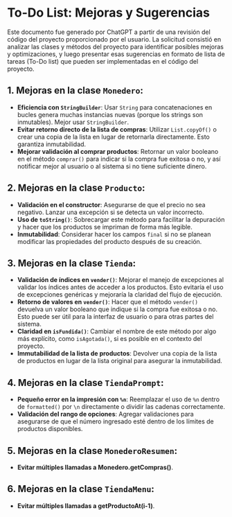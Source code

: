# To-Do List: Mejoras y Sugerencias

Este documento fue generado por ChatGPT a partir de una revisión del código del proyecto proporcionado por el usuario. La solicitud consistió en analizar las clases y métodos del proyecto para identificar posibles mejoras y optimizaciones, y luego presentar esas sugerencias en formato de lista de tareas (To-Do list) que pueden ser implementadas en el código del proyecto.


## 1. **Mejoras en la clase `Monedero`:**
   - **Eficiencia con `StringBuilder`**: Usar `String` para concatenaciones en bucles genera muchas instancias nuevas (porque los strings son inmutables). Mejor usar `StringBuilder`.
   - **Evitar retorno directo de la lista de compras**: Utilizar `List.copyOf()` o crear una copia de la lista en lugar de retornarla directamente. Esto garantiza inmutabilidad.
   - **Mejorar validación al comprar productos**: Retornar un valor booleano en el método `comprar()` para indicar si la compra fue exitosa o no, y así notificar mejor al usuario o al sistema si no tiene suficiente dinero.

## 2. **Mejoras en la clase `Producto`:**
   - **Validación en el constructor**: Asegurarse de que el precio no sea negativo. Lanzar una excepción si se detecta un valor incorrecto.
   - **Uso de `toString()`**: Sobrecargar este método para facilitar la depuración y hacer que los productos se impriman de forma más legible.
   - **Inmutabilidad**: Considerar hacer los campos `final` si no se planean modificar las propiedades del producto después de su creación.

## 3. **Mejoras en la clase `Tienda`:**
   - **Validación de índices en `vender()`**: Mejorar el manejo de excepciones al validar los índices antes de acceder a los productos. Esto evitaría el uso de excepciones genéricas y mejoraría la claridad del flujo de ejecución.
   - **Retorno de valores en `vender()`**: Hacer que el método `vender()` devuelva un valor booleano que indique si la compra fue exitosa o no. Esto puede ser útil para la interfaz de usuario o para otras partes del sistema.
   - **Claridad en `isFundida()`**: Cambiar el nombre de este método por algo más explícito, como `isAgotada()`, si es posible en el contexto del proyecto.
   - **Immutabilidad de la lista de productos**: Devolver una copia de la lista de productos en lugar de la lista original para asegurar la inmutabilidad.

## 4. **Mejoras en la clase `TiendaPrompt`:**
   - **Pequeño error en la impresión con `%n`**: Reemplazar el uso de `%n` dentro de `formatted()` por `\n` directamente o dividir las cadenas correctamente.
   - **Validación del rango de opciones**: Agregar validaciones para asegurarse de que el número ingresado esté dentro de los límites de productos disponibles.

## 5. **Mejoras en la clase `MonederoResumen`:**
   - **Evitar múltiples llamadas a Monedero.getCompras()**.

## 6. **Mejoras en la clase `TiendaMenu`:**
   - **Evitar múltiples llamadas a getProductoAt(i-1)**.


